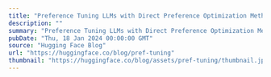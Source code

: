 ```yaml
---
title: "Preference Tuning LLMs with Direct Preference Optimization Methods"
description: ""
summary: "Preference Tuning LLMs with Direct Preference Optimization Methods Addendum After consulting with th..."
pubDate: "Thu, 18 Jan 2024 00:00:00 GMT"
source: "Hugging Face Blog"
url: "https://huggingface.co/blog/pref-tuning"
thumbnail: "https://huggingface.co/blog/assets/pref-tuning/thumbnail.jpg"
---
```


